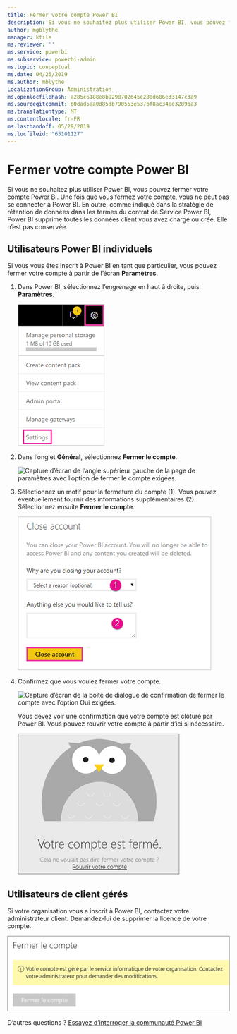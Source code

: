```yaml
---
title: Fermer votre compte Power BI
description: Si vous ne souhaitez plus utiliser Power BI, vous pouvez fermer votre compte Power BI.
author: mgblythe
manager: kfile
ms.reviewer: ''
ms.service: powerbi
ms.subservice: powerbi-admin
ms.topic: conceptual
ms.date: 04/26/2019
ms.author: mblythe
LocalizationGroup: Administration
ms.openlocfilehash: a285c6188e8b9298702645e28ad686e33147c3a9
ms.sourcegitcommit: 60dad5aa0d85db790553e537bf8ac34ee3289ba3
ms.translationtype: MT
ms.contentlocale: fr-FR
ms.lasthandoff: 05/29/2019
ms.locfileid: "65101127"
---
```

# <a name="close-your-power-bi-account"></a>Fermer votre compte Power BI

Si vous ne souhaitez plus utiliser Power BI, vous pouvez fermer votre compte Power BI.  Une fois que vous fermez votre compte, vous ne peut pas se connecter à Power BI. En outre, comme indiqué dans la stratégie de rétention de données dans les termes du contrat de Service Power BI, Power BI supprime toutes les données client vous avez chargé ou créé. Elle n’est pas conservée.

## <a name="individual-power-bi-users"></a>Utilisateurs Power BI individuels

Si vous vous êtes inscrit à Power BI en tant que particulier, vous pouvez fermer votre compte à partir de l’écran **Paramètres**.

1. Dans Power BI, sélectionnez l’engrenage en haut à droite, puis **Paramètres**.

    ![Capture d’écran de l’angle supérieur droit de l’interface utilisateur avec l’icône d’engrenage et de l’option de paramètres appelé.](media/service-admin-closing-your-account/close-account-settings.png)

1. Dans l’onglet **Général**, sélectionnez **Fermer le compte**.

    ![Capture d’écran de l’angle supérieur gauche de la page de paramètres avec l’option de fermer le compte exigées.](media/service-admin-closing-your-account/close-account-settings-2.png)

1. Sélectionnez un motif pour la fermeture du compte (1). Vous pouvez éventuellement fournir des informations supplémentaires (2). Sélectionnez ensuite **Fermer le compte**.

    ![Capture d’écran de la boîte de dialogue Fermer le compte avec l’option de fermer le compte exigées.](media/service-admin-closing-your-account/close-account-settings-3.png)

1. Confirmez que vous voulez fermer votre compte.

    ![Capture d’écran de la boîte de dialogue de confirmation de fermer le compte avec l’option Oui exigées.](media/service-admin-closing-your-account/close-account-settings-4.png)

    Vous devez voir une confirmation que votre compte est clôturé par Power BI. Vous pouvez rouvrir votre compte à partir d’ici si nécessaire.

    ![Capture d’écran de la fermeture de votre compte de boîte de dialogue.](media/service-admin-closing-your-account/close-account-settings-5.png)

## <a name="managed-tenant-users"></a>Utilisateurs de client gérés

Si votre organisation vous a inscrit à Power BI, contactez votre administrateur client. Demandez-lui de supprimer la licence de votre compte.

![Compte fermé](media/service-admin-closing-your-account/close-account-managed.png)

D’autres questions ? [Essayez d’interroger la communauté Power BI](http://community.powerbi.com/)